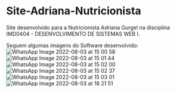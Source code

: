 # Site-Adriana-Nutricionista
Site desenvolvido para a Nutricionista Adriana Gurgel na disciplina IMD0404	- DESENVOLVIMENTO DE SISTEMAS WEB I.

Seguem algumas imagens do Software desenvolvido:
![WhatsApp Image 2022-08-03 at 15 00 58](https://user-images.githubusercontent.com/44905597/182714507-bd9ca27c-4ae7-4980-a166-ef5badf2cea1.jpeg)
![WhatsApp Image 2022-08-03 at 15 01 44](https://user-images.githubusercontent.com/44905597/182714370-704672aa-cabd-4e76-80b6-3d335c78f8dd.jpeg)
![WhatsApp Image 2022-08-03 at 15 02 00](https://user-images.githubusercontent.com/44905597/182714376-b8e5d3ee-135e-49f3-9650-7f66beb62775.jpeg)
![WhatsApp Image 2022-08-03 at 15 02 37](https://user-images.githubusercontent.com/44905597/182714380-6b528ff4-c2d5-4708-80ee-b21777ec5f89.jpeg)
![WhatsApp Image 2022-08-03 at 15 03 01](https://user-images.githubusercontent.com/44905597/182714387-6be9fca7-883f-439f-af99-d19e4672598d.jpeg)
![WhatsApp Image 2022-08-03 at 18 21 51](https://user-images.githubusercontent.com/44905597/182714575-9bd6b0a0-1c4a-4a67-ba79-360fac32030f.jpeg)
